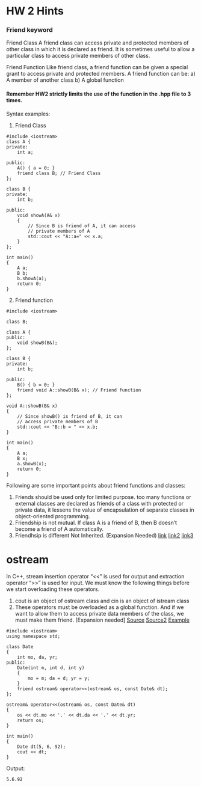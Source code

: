 # HW 2 Hints
### Friend keyword 
 
Friend Class A friend class can access private and protected members of other class in which it is declared as friend. It is sometimes useful to allow a particular 
class to access private members of other class.

Friend Function Like friend class, a friend function can be given a special grant to access private and protected members. A friend function can be: 
a) A member of another class 
b) A global function
#### Remember HW2 strictly limits the use of the function in the .hpp file to 3 times. 
Syntax examples: 
1. Friend Class
```
#include <iostream>
class A {
private:
    int a;
 
public:
    A() { a = 0; }
    friend class B; // Friend Class
};
 
class B {
private:
    int b;
 
public:
    void showA(A& x)
    {
        // Since B is friend of A, it can access
        // private members of A
        std::cout << "A::a=" << x.a;
    }
};
 
int main()
{
    A a;
    B b;
    b.showA(a);
    return 0;
}
```
2. Friend function 
```
#include <iostream>

class B;

class A {
public:
	void showB(B&);
};

class B {
private:
	int b;

public:
	B() { b = 0; }
	friend void A::showB(B& x); // Friend function
};

void A::showB(B& x)
{
	// Since showB() is friend of B, it can
	// access private members of B
	std::cout << "B::b = " << x.b;
}

int main()
{
	A a;
	B x;
	a.showB(x);
	return 0;
}
```


Following are some important points about friend functions and classes: 
1) Friends should be used only for limited purpose. too many functions or external classes are declared as friends of a class with protected or private data, it lessens the value of encapsulation of separate classes in object-oriented programming.
2) Friendship is not mutual. If class A is a friend of B, then B doesn’t become a friend of A automatically.
3) Friendhsip is different Not Inherited. (Expansion Needed) [link](https://www.geeksforgeeks.org/friend-class-function-cpp/) [link2](https://www.geeksforgeeks.org/inheritance-and-friendship-in-cpp/) [link3](https://www.geeksforgeeks.org/inheritance-in-c/)

# ostream
In C++, stream insertion operator “<<” is used for output and extraction operator “>>” is used for input. 
We must know the following things before we start overloading these operators. 
1) cout is an object of ostream class and cin is an object of istream class 
2) These operators must be overloaded as a global function. And if we want to allow them to access private data members of the class, we must make them friend. [Expansion needed] [Source](https://www.geeksforgeeks.org/overloading-stream-insertion-operators-c/) [Source2](https://docs.microsoft.com/en-us/cpp/standard-library/overloading-the-output-operator-for-your-own-classes?view=msvc-170) [Example](https://www.tutorialspoint.com/cplusplus/input_output_operators_overloading.htm)
```
#include <iostream>
using namespace std;

class Date
{
    int mo, da, yr;
public:
    Date(int m, int d, int y)
    {
        mo = m; da = d; yr = y;
    }
    friend ostream& operator<<(ostream& os, const Date& dt);
};

ostream& operator<<(ostream& os, const Date& dt)
{
    os << dt.mo << '.' << dt.da << '.' << dt.yr;
    return os;
}

int main()
{
    Date dt(5, 6, 92);
    cout << dt;
}
```

Output:
```
5.6.92
```
